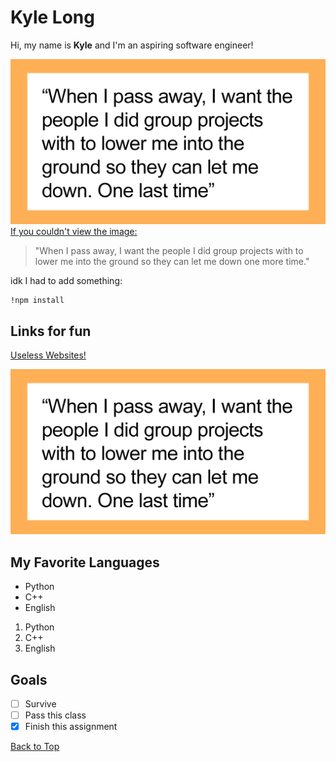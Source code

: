 # Kyle Long

Hi, my name is **Kyle** and I'm an aspiring software engineer!

![Beautiful Quote that I hope won't be necessary...](./yeah.png)
<ins>If you couldn't view the image:</ins>
>"When I pass away, I want the people I did group projects with to lower me into the ground so they can let me down one more time."

idk I had to add something:
```
!npm install
```

## Links for fun
[Useless Websites!](https://theuselessweb.com)

![In case you wanted to see the quote again](https://raw.githubusercontent.com/KyleL1015/CSE110Lab1/main/yeah.png)

## My Favorite Languages
* Python
* C++
* English

1. Python
2. C++
3. English

## Goals
- [ ] Survive
- [ ] Pass this class
- [x] Finish this assignment

[Back to Top](#kyle-long)